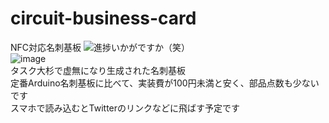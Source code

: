 # circuit-business-card
NFC対応名刺基板
![進捗いかがですか（笑）](https://user-images.githubusercontent.com/80198387/210481513-b25fb182-2be8-4547-8c6c-6d1b234bcb6a.png)<br>
![image](https://user-images.githubusercontent.com/80198387/210481547-42ec218b-083c-4cc3-8f4f-e7a8ff0411f4.png)<br>
タスク大杉で虚無になり生成された名刺基板<br>
定番Arduino名刺基板に比べて、実装費が100円未満と安く、部品点数も少ないです<br>
スマホで読み込むとTwitterのリンクなどに飛ばす予定です
